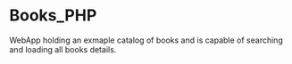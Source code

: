 # Books_PHP

WebApp holding an exmaple catalog of books and is capable of searching and loading all books details.

